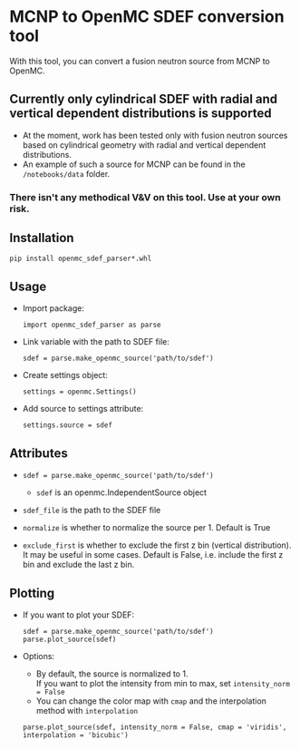 # MCNP to OpenMC SDEF conversion tool

With this tool, you can convert a fusion neutron source from MCNP to OpenMC.

## Currently only cylindrical SDEF with radial and vertical dependent distributions is supported

- At the moment, work has been tested only with fusion neutron sources based on cylindrical geometry with radial and vertical dependent distributions.
- An example of such a source for MCNP can be found in the `/notebooks/data` folder.

### There isn't any methodical V&V on this tool. Use at your own risk.

## Installation

`pip install openmc_sdef_parser*.whl`

## Usage

- Import package:

    `import openmc_sdef_parser as parse`

- Link variable with the path to SDEF file:

    `sdef = parse.make_openmc_source('path/to/sdef')`

- Create settings object:

    `settings = openmc.Settings()`

- Add source to settings attribute:

    `settings.source = sdef`

## Attributes

- `sdef = parse.make_openmc_source('path/to/sdef')`

    - `sdef` is an openmc.IndependentSource object

- `sdef_file` is the path to the SDEF file
- `normalize` is whether to normalize the source per 1. Default is True
- `exclude_first` is whether to exclude the first z bin (vertical distribution). It may be useful in some cases. Default is False, i.e. include the first z bin and exclude the last z bin.

## Plotting

- If you want to plot your SDEF:

    `sdef = parse.make_openmc_source('path/to/sdef')`\
    `parse.plot_source(sdef)`

- Options:
     - By default, the source is normalized to 1.\
       If you want to plot the intensity from min to max, set `intensity_norm = False`
     - You can change the color map with `cmap` and the interpolation method with `interpolation`

     `parse.plot_source(sdef, intensity_norm = False, cmap = 'viridis', interpolation = 'bicubic')`

